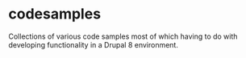 # codesamples
Collections of various code samples most of which having to do with developing functionality in a Drupal 8 environment.
